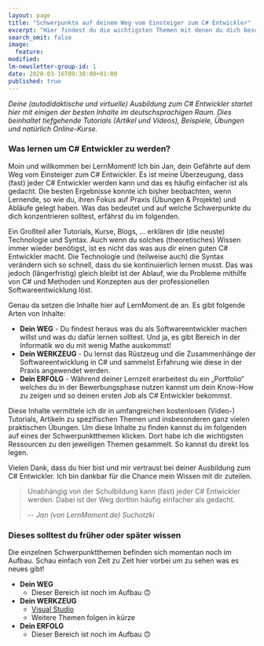 ```yaml
---
layout: page
title: "Schwerpunkte auf deinem Weg vom Einsteiger zum C# Entwickler"
excerpt: "Hier findest du die wichtigsten Themen mit denen du dich beschäftigen solltest auf deinem persönlichem Weg vom Einsteiger zum C# Entwickler!"
search_omit: false
image:
  feature: 
modified:
lm-newsletter-group-id: 1
date: 2020-03-16T09:30:00+01:00
published: true
---
```


*Deine (autodidaktische und virtuelle) Ausbildung zum C# Entwickler startet hier mit einigen der besten Inhalte im deutschsprachigen Raum. Dies beinhaltet tiefgehende Tutorials (Artikel und Videos), Beispiele, Übungen und natürlich Online-Kurse.*

### Was lernen um C# Entwickler zu werden?

Moin und willkommen bei LernMoment! Ich bin Jan, dein Gefährte auf dem Weg vom Einsteiger zum C# Entwickler. Es ist meine Überzeugung, dass (fast) jeder C# Entwickler werden kann und das es häufig einfacher ist als gedacht. Die besten Ergebnisse konnte ich bisher beobachten, wenn Lernende, so wie du, ihren Fokus auf Praxis (Übungen & Projekte) und Abläufe gelegt haben. Was das bedeutet und auf welche Schwerpunkte du dich konzentrieren solltest, erfährst du im folgenden.

Ein Großteil aller Tutorials, Kurse, Blogs, ... erklären dir (die neuste) Technologie und Syntax. Auch wenn du solches (theoretisches) Wissen immer wieder benötigst, ist es nicht das was aus dir einen guten C# Entwickler macht. Die Technologie und (teilweise auch) die Syntax verändern sich so schnell, dass du sie kontinuierlich lernen musst. Das was jedoch (längerfristig) gleich bleibt ist der Ablauf, wie du Probleme mithilfe von C# und Methoden und Konzepten aus der professionellen Softwareentwicklung löst.

Genau da setzen die Inhalte hier auf LernMoment.de an. Es gibt folgende Arten von Inhalte:
- **Dein WEG** - Du findest heraus was du als Softwareentwickler machen willst und was du dafür lernen solltest. Und ja, es gibt Bereich in der Informatik wo du mit wenig Mathe auskommst!
- **Dein WERKZEUG** - Du lernst das Rüstzeug und die Zusammenhänge der Softwareentwicklung in C# und sammelst Erfahrung wie diese in der Praxis angewendet werden.
- **Dein ERFOLG** - Während deiner Lernzeit erarbeitest du ein „Portfolio“ welches du in der Bewerbungsphase nutzen kannst um dein Know-How zu zeigen und so deinen ersten Job als C# Entwickler bekommst.

Diese Inhalte vermittele ich dir in umfangreichen kostenlosen (Video-) Tutorials, Artikeln zu spezifischen Themen und insbesonderen ganz vielen praktischen Übungen. Um diese Inhalte zu finden kannst du im folgenden auf eines der Schwerpunktthemen klicken. Dort habe ich die wichtigsten Ressourcen zu den jeweiligen Themen gesammelt. So kannst du direkt los legen.

Vielen Dank, dass du hier bist und mir vertraust bei deiner Ausbildung zum C# Entwickler. Ich bin dankbar für die Chance mein Wissen mit dir zuteilen.

> Unabhängig von der Schulbildung kann (fast) jeder C# Entwickler werden. Dabei ist der Weg dorthin häufig einfacher als gedacht.
>
> -- <cite>Jan (von LernMoment.de) Suchotzki</cite>

### Dieses solltest du früher oder später wissen
Die einzelnen Schwerpunktthemen befinden sich momentan noch im Aufbau. Schau einfach von Zeit zu Zeit hier vorbei um zu sehen was es neues gibt!

- **Dein WEG**
  - Dieser Bereich ist noch im Aufbau 🙃
- **Dein WERKZEUG**
  - [Visual Studio](/schwerpunkt/visual-studio/)
  - Weitere Themen folgen in kürze
- **Dein ERFOLG**
  - Dieser Bereich ist noch im Aufbau 🙃
